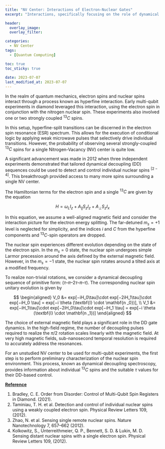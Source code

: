 ```yaml
---
title: "NV Center: Interactions of Electron-Nuclear Gates"
excerpt: "Interactions, specifically focusing on the role of dynamical decoupling (DD) sequences and the impact of external magnetic fields on the operation of electron-nuclear gates."

header:
  overlay_image: 
  overlay_filter: 

categories:
  - NV Center
tags:
  - [Quantum Computing]

toc: true
toc_sticky: true
 
date: 2023-07-07
last_modified_at: 2023-07-07
---
```


In the realm of quantum mechanics, electron spins and nuclear spins interact through a process known as hyperfine interaction. Early multi-qubit experiments in diamond leveraged this interaction, using the electron spin in conjunction with the nitrogen nuclear spin. These experiments also involved one or two strongly coupled $^{13}C$ spins.

In this setup, hyperfine-split transitions can be discerned in the electron spin resonance (ESR) spectrum. This allows for the execution of conditional logic by applying weak microwave pulses that selectively drive individual transitions. However, the probability of observing several strongly-coupled $^{13}C$ spins for a single Nitrogen-Vacancy (NV) center is quite low.

A significant advancement was made in 2012 when three independent experiments demonstrated that tailored dynamical decoupling (DD) sequences could be used to detect and control individual nuclear spins $^{[2-4]}$. This breakthrough provided access to many more spins surrounding a single NV center.

The Hamiltonian terms for the electron spin and a single $^{13}C$ are given by the equation 

$$
H = \omega _L I_z + A_\parallel S_z I_z + A_\perp S_z I_x
$$

In this equation, we assume a well-aligned magnetic field and consider the interaction picture for the electron energy splitting. The far-detuned $m_s = +1$ level is neglected for simplicity, and the indices $i$ and $C$ from the hyperfine components and $^{13}C$-spin operators are dropped.

The nuclear spin experiences different evolution depending on the state of the electron spin. In the $m_s = 0$ state, the nuclear spin undergoes simple Larmor precession around the axis defined by the external magnetic field. However, in the $m_s = -1$ state, the nuclear spin rotates around a tilted axis at a modified frequency.

To realize non-trivial rotations, we consider a dynamical decoupling sequence of primitive form: $(\tau – \pi – 2 \tau – \pi – \tau)$. The corresponding nuclear spin unitary evolution is given by 

$$
\begin{aligned}
V_0 &= exp[−iH_0\tau]\cdot exp[−2iH_1\tau]\cdot exp[−iH_0 \tau] = exp[−i \theta (\textbf{I} \cdot \mathbf{n _0})], \\ 
V_1 &= exp[−iH_1\tau]\cdot exp[−2iH_0\tau]\cdot exp[−iH_1 \tau] = exp[−i \theta (\textbf{I} \cdot \mathbf{n _1})]
\end{aligned}
$$

The choice of external magnetic field plays a significant role in the DD gate dynamics. In the high-field regime, the number of decoupling pulses required to realize the $\pi/2$ rotation scales linearly with the magnetic field. At very high magnetic fields, sub-nanosecond temporal resolution is required to accurately address the resonances.

For an unstudied NV center to be used for multi-qubit experiments, the first step is to perform preliminary characterization of the nuclear spin environment. This process, known as dynamical decoupling spectroscopy, provides information about individual $^{13}C$ spins and the suitable $\tau$ values for their DD-based control.


**<U>Reference</U>**

1. Bradley, C. E. Order from Disorder: Control of Multi-Qubit Spin Registers in Diamond. (2021).
2. Taminiau, T. H. et al. Detection and control of individual nuclear spins using a weakly coupled electron spin. Physical Review Letters 109, (2012). 
3. Zhao, N. et al. Sensing single remote nuclear spins. Nature Nanotechnology 7, 657–662 (2012).
4. Kolkowitz, S., Unterreithmeier, Q. P., Bennett, S. D. &amp; Lukin, M. D. Sensing distant nuclear spins with a single electron spin. Physical Review Letters 109, (2012).  